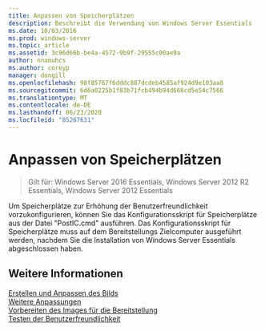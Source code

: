 ```yaml
---
title: Anpassen von Speicherplätzen
description: Beschreibt die Verwendung von Windows Server Essentials
ms.date: 10/03/2016
ms.prod: windows-server
ms.topic: article
ms.assetid: 3c96d66b-be4a-4572-9b9f-29555c00ae9a
author: nnamuhcs
ms.author: coreyp
manager: dongill
ms.openlocfilehash: 98f85767f6dddc887dcdeb4585af924d9e103aa8
ms.sourcegitcommit: 6d6a0225b1f83b71fcb494b94d666cd5e54c7566
ms.translationtype: MT
ms.contentlocale: de-DE
ms.lasthandoff: 06/23/2020
ms.locfileid: "85267631"
---
```

# <a name="customize-storage-spaces"></a>Anpassen von Speicherplätzen

>Gilt für: Windows Server 2016 Essentials, Windows Server 2012 R2 Essentials, Windows Server 2012 Essentials

Um Speicherplätze zur Erhöhung der Benutzerfreundlichkeit vorzukonfigurieren, können Sie das Konfigurationsskript für Speicherplätze aus der Datei "PostIC.cmd" ausführen. Das Konfigurationsskript für Speicherplätze muss auf dem Bereitstellungs Zielcomputer ausgeführt werden, nachdem Sie die Installation von Windows Server Essentials abgeschlossen haben.
  
## <a name="see-also"></a>Weitere Informationen  

 [Erstellen und Anpassen des Bilds](Creating-and-Customizing-the-Image.md)   
 [Weitere Anpassungen](Additional-Customizations.md)   
 [Vorbereiten des Images für die Bereitstellung](Preparing-the-Image-for-Deployment.md)   
 [Testen der Benutzerfreundlichkeit](Testing-the-Customer-Experience.md)
 
